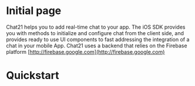 # Initial page

Chat21 helps you to add real-time chat to your app. The iOS SDK provides you with methods to initialize and configure chat from the client side, and provides ready to use UI components to fast addressing the integration of a chat in your mobile App. Chat21 uses a backend that relies on the Firebase platform [http://firebase.google.com](http://firebase.google.com)

# Quickstart

# 
